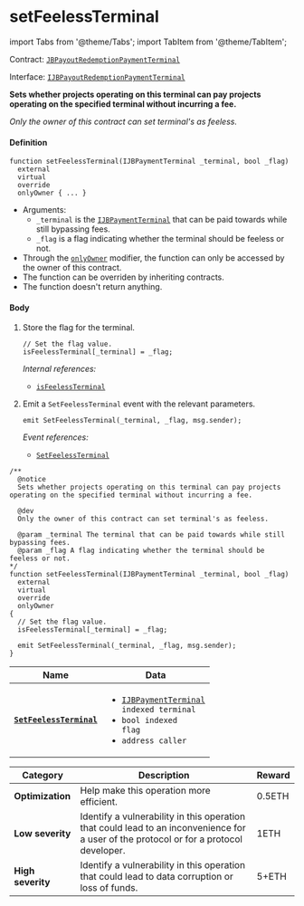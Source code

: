 # setFeelessTerminal

import Tabs from '@theme/Tabs';
import TabItem from '@theme/TabItem';

Contract: [`JBPayoutRedemptionPaymentTerminal`](/protocol/api/contracts/or-abstract/jbpayoutredemptionpaymentterminal/README.md)​‌

Interface: [`IJBPayoutRedemptionPaymentTerminal`](/protocol/api/interfaces/ijbpayoutredemptionpaymentterminal.md)

<Tabs>
<TabItem value="Step by step" label="Step by step">

**Sets whether projects operating on this terminal can pay projects operating on the specified terminal without incurring a fee.**

_Only the owner of this contract can set terminal's as feeless._

#### Definition

```
function setFeelessTerminal(IJBPaymentTerminal _terminal, bool _flag)
  external
  virtual
  override
  onlyOwner { ... }
```

* Arguments:
  * `_terminal` is the [`IJBPaymentTerminal`](/protocol/api/interfaces/ijbpaymentterminal.md) that can be paid towards while still bypassing fees.
  * `_flag` is a flag indicating whether the terminal should be feeless or not.
* Through the [`onlyOwner`](https://docs.openzeppelin.com/contracts/4.x/api/ownership#Ownable-onlyOwner--) modifier, the function can only be accessed by the owner of this contract.
* The function can be overriden by inheriting contracts.
* The function doesn't return anything.

#### Body

1.  Store the flag for the terminal.

    ```
    // Set the flag value.
    isFeelessTerminal[_terminal] = _flag;
    ```

    _Internal references:_

    * [`isFeelessTerminal`](/protocol/api/contracts/or-abstract/jbpayoutredemptionpaymentterminal/properties/isfeelessterminal.md)
2.  Emit a `SetFeelessTerminal` event with the relevant parameters.

    ```
    emit SetFeelessTerminal(_terminal, _flag, msg.sender);
    ```

    _Event references:_

    * [`SetFeelessTerminal`](/protocol/api/contracts/or-abstract/jbpayoutredemptionpaymentterminal/events/setfeelessterminal.md)

</TabItem>

<TabItem value="Code" label="Code">

```
/**
  @notice
  Sets whether projects operating on this terminal can pay projects operating on the specified terminal without incurring a fee.

  @dev
  Only the owner of this contract can set terminal's as feeless.

  @param _terminal The terminal that can be paid towards while still bypassing fees.
  @param _flag A flag indicating whether the terminal should be feeless or not.
*/
function setFeelessTerminal(IJBPaymentTerminal _terminal, bool _flag)
  external
  virtual
  override
  onlyOwner
{
  // Set the flag value.
  isFeelessTerminal[_terminal] = _flag;

  emit SetFeelessTerminal(_terminal, _flag, msg.sender);
}
```

</TabItem>

<TabItem value="Events" label="Events">

| Name                                          | Data                                                                                                                                                    |
| --------------------------------------------- | ------------------------------------------------------------------------------------------------------------------------------------------------------- |
| [**`SetFeelessTerminal`**](/protocol/api/contracts/or-abstract/jbpayoutredemptionpaymentterminal/events/setfeelessterminal.md) | <ul><li><code>[IJBPaymentTerminal](/protocol/api/interfaces/ijbpaymentterminal.md) indexed terminal</code></li><li><code>bool indexed flag</code></li><li><code>address caller</code></li></ul> |

</TabItem>

<TabItem value="Bug bounty" label="Bug bounty">

| Category          | Description                                                                                                                            | Reward |
| ----------------- | -------------------------------------------------------------------------------------------------------------------------------------- | ------ |
| **Optimization**  | Help make this operation more efficient.                                                                                               | 0.5ETH |
| **Low severity**  | Identify a vulnerability in this operation that could lead to an inconvenience for a user of the protocol or for a protocol developer. | 1ETH   |
| **High severity** | Identify a vulnerability in this operation that could lead to data corruption or loss of funds.                                        | 5+ETH  |

</TabItem>
</Tabs>

